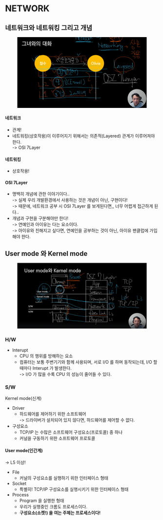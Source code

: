 # NETWORK

## 네트워크와 네트워킹 그리고 개념

<figure><img src="../.gitbook/assets/image (2) (1).png" alt=""><figcaption></figcaption></figure>

#### 네트워크

* 관계!
* 네트워킹(상호작용)이 이루어지기 위해서는 의존적(Layered) 관계가 이루어져야 한다. \
  \-> OSI 7Layer&#x20;

#### 네트워킹

* 상호작용!&#x20;

#### OSI 7Layer&#x20;

* 명백히 개념에 관한 이야기이다.. \
  \-> 실제 우리 개발환경에서 사용하는 것은 개념이 아닌, 구현이다!\
  \-> 때문에, 네트워크 공부 시 OSI 7Layer 를 보게된다면,, 너무 어렵게 접근하게 된다..&#x20;
* 개념과 구현을 구분해야만 한다!\
  \-> 연예인과 아이유는 다는 요소이다.\
  \-> 아이유와 친해지고 싶다면, 연예인을  공부하는  것이 아닌, 아이유 팬클럽에 가입해야 한다.&#x20;

## User mode 와 Kernel mode

<figure><img src="../.gitbook/assets/image (6) (1).png" alt=""><figcaption></figcaption></figure>

### H/W

* Interupt&#x20;
  * CPU 의 행위를 방해하는 요소
  * 컴퓨터는 보통 주변기기와 함께 사용되며, 서로 I/O 를 하며 동작되는데, I/O 할 때마다 Interupt 가 발생한다. \
    \-> I/O 가 많을 수록 CPU 의 성능이 줄어들 수 있다.&#x20;

### S/W

Kernel mode(신계)

* Driver
  * 하드웨어를 제어하기 위한 소프트웨어\
    \-> 드라이버가 설치되어 있지 않다면, 하드웨어를 제어할 수 없다.
* 구성요소
  * TCP/IP 는  수많은 소프트웨어 구성요소(프로토콜) 중 하나
  * 커널을 구동하기 위한 소프트웨어 프로토콜

#### User mode(인간계)

\-> L5 이상!

* File
  * 커널의 구성요소를 실행하기 위한 인터페이스 형태
* Socket&#x20;
  * 특별히! TCP/IP 구성요소를 실행시키기 위한 인터페이스 형태&#x20;
* Process
  * Program 을 실행한 형태
  * 우리가 실행중인 크롬도 프로세스이다.&#x20;
  * **구성요소(소켓!) 을 여는 주체는 프로세스이다!**
